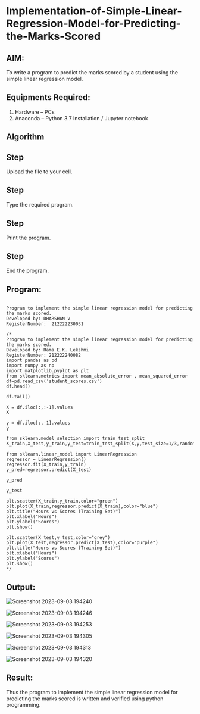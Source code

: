 # Implementation-of-Simple-Linear-Regression-Model-for-Predicting-the-Marks-Scored

## AIM:
To write a program to predict the marks scored by a student using the simple linear regression model.

## Equipments Required:
1. Hardware – PCs
2. Anaconda – Python 3.7 Installation / Jupyter notebook

## Algorithm
## Step
Upload the file to your cell.
## Step
Type the required program.
## Step 
Print the program.
## Step
End the program.

## Program:
```

Program to implement the simple linear regression model for predicting the marks scored.
Developed by: DHARSHAN V
RegisterNumber:  212222230031

/*
Program to implement the simple linear regression model for predicting the marks scored.
Developed by: Rama E.K. Lekshmi
RegisterNumber: 212222240082
import pandas as pd
import numpy as np
import matplotlib.pyplot as plt
from sklearn.metrics import mean_absolute_error , mean_squared_error
df=pd.read_csv('student_scores.csv')
df.head()

df.tail()

X = df.iloc[:,:-1].values
X

y = df.iloc[:,-1].values
y

from sklearn.model_selection import train_test_split
X_train,X_test,y_train,y_test=train_test_split(X,y,test_size=1/3,random_state=0)

from sklearn.linear_model import LinearRegression
regressor = LinearRegression()
regressor.fit(X_train,y_train)
y_pred=regressor.predict(X_test)

y_pred

y_test

plt.scatter(X_train,y_train,color="green")
plt.plot(X_train,regressor.predict(X_train),color="blue")
plt.title("Hours vs Scores (Training Set)")
plt.xlabel("Hours")
plt.ylabel("Scores")
plt.show()

plt.scatter(X_test,y_test,color="grey")
plt.plot(X_test,regressor.predict(X_test),color="purple")
plt.title("Hours vs Scores (Training Set)")
plt.xlabel("Hours")
plt.ylabel("Scores")
plt.show()
*/
```

## Output:
![Screenshot 2023-09-03 194240](https://github.com/Dharshan011/Implementation-of-Simple-Linear-Regression-Model-for-Predicting-the-Marks-Scored/assets/113497491/d2bf6ec2-eaf6-49f5-a4b3-ffadce381ada)


![Screenshot 2023-09-03 194246](https://github.com/Dharshan011/Implementation-of-Simple-Linear-Regression-Model-for-Predicting-the-Marks-Scored/assets/113497491/7a840b4a-22af-498a-8f45-f1d02322f8ee)



![Screenshot 2023-09-03 194253](https://github.com/Dharshan011/Implementation-of-Simple-Linear-Regression-Model-for-Predicting-the-Marks-Scored/assets/113497491/e82c6591-f848-47ee-aaa7-7e51932c4de4)

![Screenshot 2023-09-03 194305](https://github.com/Dharshan011/Implementation-of-Simple-Linear-Regression-Model-for-Predicting-the-Marks-Scored/assets/113497491/a07672f6-b554-4535-9e4b-f323c8b0b8db)



![Screenshot 2023-09-03 194313](https://github.com/Dharshan011/Implementation-of-Simple-Linear-Regression-Model-for-Predicting-the-Marks-Scored/assets/113497491/0cd1439d-a876-4d02-840e-36a3219d424b)

![Screenshot 2023-09-03 194320](https://github.com/Dharshan011/Implementation-of-Simple-Linear-Regression-Model-for-Predicting-the-Marks-Scored/assets/113497491/48e61d77-56e9-4cb6-b1c5-0d99045ac6f3)






## Result:
Thus the program to implement the simple linear regression model for predicting the marks scored is written and verified using python programming.
